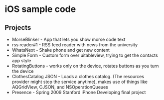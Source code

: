 # iOS sample code

## Projects
* MorseBlinker - App that lets you show morse code text
* rss reader#1 - RSS feed reader with news from the university
* WhatsNext - Shake phone and get new content
* Simple Form - Custom form over uitableview, trying to get the contacts app style
* RotatingButtons - works only on the device, rotates buttons as you turn the device
* ClothesCatalog JSON - Loads a clothes catalog. (The resources provider might stop the service anytime), makes use of things like AQGridView, CJSON, and NSOperationQueues
* Presence - Spring 2009 Stanford iPhone Developing final project